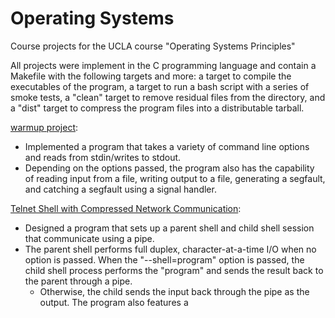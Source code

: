 # Operating Systems
Course projects for the UCLA course "Operating Systems Principles"

All projects were implement in the C programming language and contain a Makefile with the following targets and more: a target to compile the executables of the program, a target to run a bash script with a series of smoke tests, a "clean" target to remove residual files from the directory, and a "dist" target to compress the program files into a distributable tarball.


[warmup project](https://github.com/jpicchi18/operating_systems/tree/main/project_0):
- Implemented a program that takes a variety of command line options and reads from stdin/writes to stdout.
- Depending on the options passed, the program also has the capability of reading input from a file, writing output to a file, generating a segfault, and catching a segfault using a signal handler.


[Telnet Shell with Compressed Network Communication](https://github.com/jpicchi18/operating_systems/tree/main/project_1):
- Designed a program that sets up a parent shell and child shell session that communicate using a pipe.
- The parent shell performs full duplex, character-at-a-time I/O when no option is passed. When the "--shell=program" option is passed, the child shell process performs the "program" and sends the result back to the parent through a pipe.
  - Otherwise, the child sends the input back through the pipe as the output. The program also features a 
